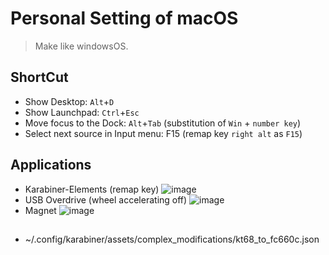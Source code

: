 # Personal Setting of macOS
> Make like windowsOS.

## ShortCut
- Show Desktop: `Alt`+`D`
- Show Launchpad: `Ctrl`+`Esc`
- Move focus to the Dock: `Alt`+`Tab` (substitution of `Win` + `number key`)
- Select next source in Input menu: F15 (remap key `right alt` as `F15`)

## Applications
- Karabiner-Elements (remap key)
![image](https://user-images.githubusercontent.com/8975134/41579925-d397ca98-73d3-11e8-8181-de417896103f.png)
- USB Overdrive (wheel accelerating off)
![image](https://user-images.githubusercontent.com/8975134/41580033-4e47f4fc-73d4-11e8-8932-03fb92cab666.png) 
- Magnet
![image](https://user-images.githubusercontent.com/8975134/41580233-1617c796-73d5-11e8-8a64-96063cb523b2.png)

##
- ~/.config/karabiner/assets/complex_modifications/kt68_to_fc660c.json
